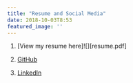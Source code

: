 ```yaml
---
title: "Resume and Social Media"
date: 2018-10-03T8:53
featured_image: ''
---
```

1. [View my resume here]![][resume.pdf]

2. [GitHub](https://github.com/yeej2)

3. [LinkedIn](https://www.linkedin.com/in/joshua-yee/)
